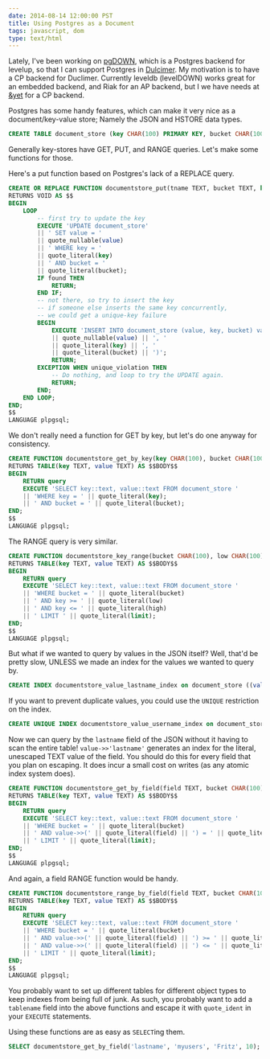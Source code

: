 ```yaml
---
date: 2014-08-14 12:00:00 PST
title: Using Postgres as a Document 
tags: javascript, dom
type: text/html
---
```


Lately, I've been working on [pgDOWN](https://github.com/fritzy/pgdown), which is a Postgres backend for levelup, so that I can support Postgres in [Dulcimer](https://github.com/fritzy/Dulcimer).
My motivation is to have a CP backend for Duclimer.
Currently leveldb (levelDOWN) works great for an embedded backend, and Riak for an AP backend, but I we have needs at [&yet](https://andyet.com) for a CP backend.

Postgres has some handy features, which can make it very nice as a document/key-value store;
Namely the JSON and HSTORE data types.

```sql
CREATE TABLE document_store (key CHAR(100) PRIMARY KEY, bucket CHAR(100), value JSON);
```

Generally key-stores have GET, PUT, and RANGE queries. Let's make some functions for those.

Here's a put function based on Postgres's lack of a REPLACE query.

```sql
CREATE OR REPLACE FUNCTION documentstore_put(tname TEXT, bucket TEXT, key TEXT, value TEXT)
RETURNS VOID AS $$
BEGIN
    LOOP
        -- first try to update the key
        EXECUTE 'UPDATE document_store'
        || ' SET value = '
        || quote_nullable(value)
        || ' WHERE key = '
        || quote_literal(key)
        || ' AND bucket = '
        || quote_literal(bucket);
        IF found THEN
            RETURN;
        END IF;
        -- not there, so try to insert the key
        -- if someone else inserts the same key concurrently,
        -- we could get a unique-key failure
        BEGIN
            EXECUTE 'INSERT INTO document_store (value, key, bucket) values ( '
            || quote_nullable(value) || ', '
            || quote_literal(key) || ', '
            || quote_literal(bucket) || ')';
            RETURN;
        EXCEPTION WHEN unique_violation THEN
            -- Do nothing, and loop to try the UPDATE again.
            RETURN;
        END;
    END LOOP;
END;
$$
LANGUAGE plpgsql;
```

We don't really need a function for GET by key,
but let's do one anyway for consistency.

```sql
CREATE FUNCTION documentstore_get_by_key(key CHAR(100), bucket CHAR(100))
RETURNS TABLE(key TEXT, value TEXT) AS $$BODY$$
BEGIN
    RETURN query
    EXECUTE 'SELECT key::text, value::text FROM document_store '
    || 'WHERE key = ' || quote_literal(key);
    || ' AND bucket = ' || quote_literal(bucket);
END;
$$
LANGUAGE plpgsql;
```

The RANGE query is very similar.

```sql
CREATE FUNCTION documentstore_key_range(bucket CHAR(100), low CHAR(100), high CHAR(100), limit INTEGER)
RETURNS TABLE(key TEXT, value TEXT) AS $$BODY$$
BEGIN
    RETURN query
    EXECUTE 'SELECT key::text, value::text FROM document_store '
    || 'WHERE bucket = ' || quote_literal(bucket)
    || ' AND key >= ' || quote_literal(low)
    || ' AND key <= ' || quote_literal(high)
    || ' LIMIT ' || quote_literal(limit);
END;
$$
LANGUAGE plpgsql;
```

But what if we wanted to query by values in the JSON itself?
Well, that'd be pretty slow, UNLESS we made an index for the values we wanted to query by.

```sql
CREATE INDEX documentstore_value_lastname_index on document_store ((value->>'lastname'));
```

If you want to prevent duplicate values, you could use the `UNIQUE` restriction on the index.

```sql
CREATE UNIQUE INDEX documentstore_value_username_index on document_store ((value->>'username'));
```

Now we can query by the `lastname` field of the JSON without it having to scan the entire table!
`value->>'lastname'` generates an index for the literal, unescaped TEXT value of the field.
You should do this for every field that you plan on escaping.
It does incur a small cost on writes (as any atomic index system does).



```sql
CREATE FUNCTION documentstore_get_by_field(field TEXT, bucket CHAR(100), value TEXT, limit INTEGER)
RETURNS TABLE(key TEXT, value TEXT) AS $$BODY$$
BEGIN
    RETURN query
    EXECUTE 'SELECT key::text, value::text FROM document_store '
    || 'WHERE bucket = ' || quote_literal(bucket)
    || ' AND value->>(' || quote_literal(field) || ') = ' || quote_literal(value)
    || ' LIMIT ' || quote_literal(limit);
END;
$$
LANGUAGE plpgsql;
```

And again, a field RANGE function would be handy.

```sql
CREATE FUNCTION documentstore_range_by_field(field TEXT, bucket CHAR(100), low TEXT, high TEXT, limit INTEGER)
RETURNS TABLE(key TEXT, value TEXT) AS $$BODY$$
BEGIN
    RETURN query
    EXECUTE 'SELECT key::text, value::text FROM document_store '
    || 'WHERE bucket = ' || quote_literal(bucket)
    || ' AND value->>(' || quote_literal(field) || ') >= ' || quote_literal(low)
    || ' AND value->>(' || quote_literal(field) || ') <= ' || quote_literal(high)
    || ' LIMIT ' || quote_literal(limit);
END;
$$
LANGUAGE plpgsql;
```

You probably want to set up different tables for different object types to keep indexes from being full of junk.
As such, you probably want to add a `tablename` field into the above functions and escape it with `quote_ident` in your `EXECUTE` statements.

Using these functions are as easy as `SELECT`ing them.

```sql
SELECT documentstore_get_by_field('lastname', 'myusers', 'Fritz', 10);
```
